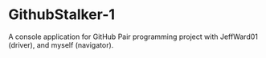# GithubStalker-1
A console application for GitHub
Pair programming project with JeffWard01 (driver), and myself (navigator).
